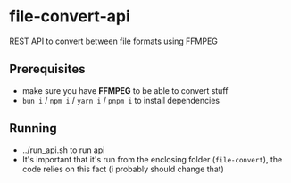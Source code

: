 # file-convert-api
REST API to convert between file formats using FFMPEG

## Prerequisites
- make sure you have **FFMPEG** to be able to convert stuff
- `bun i` / `npm i` / `yarn i` / `pnpm i` to install dependencies

## Running
- ../run_api.sh to run api
- It's important that it's run from the enclosing folder (`file-convert`), the code relies on this fact (i probably should change that)